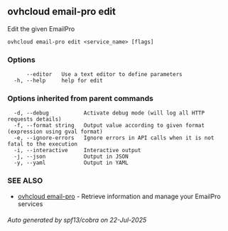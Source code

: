 ## ovhcloud email-pro edit

Edit the given EmailPro

```
ovhcloud email-pro edit <service_name> [flags]
```

### Options

```
      --editor   Use a text editor to define parameters
  -h, --help     help for edit
```

### Options inherited from parent commands

```
  -d, --debug           Activate debug mode (will log all HTTP requests details)
  -f, --format string   Output value according to given format (expression using gval format)
  -e, --ignore-errors   Ignore errors in API calls when it is not fatal to the execution
  -i, --interactive     Interactive output
  -j, --json            Output in JSON
  -y, --yaml            Output in YAML
```

### SEE ALSO

* [ovhcloud email-pro](ovhcloud_email-pro.md)	 - Retrieve information and manage your EmailPro services

###### Auto generated by spf13/cobra on 22-Jul-2025
